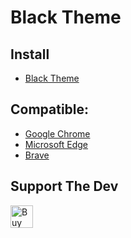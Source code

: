 # Black Theme

## Install
- [Black Theme](https://chrome.google.com/webstore/detail/black-theme/phdgkjdkmiilimbjbofcnoikhanohflg)

## Compatible:
- [Google Chrome](https://www.google.com/chrome)
- [Microsoft Edge](https://www.microsoft.com/edge)
- [Brave](https://brave.com)

## Support The Dev
<a href='https://ko-fi.com/W7W62KY05' target='_blank'><img height='36' style='border:0px;height:36px;' src='https://storage.ko-fi.com/cdn/kofi1.png?v=3' border='0' alt='Buy Me a Coffee at ko-fi.com' /></a>
